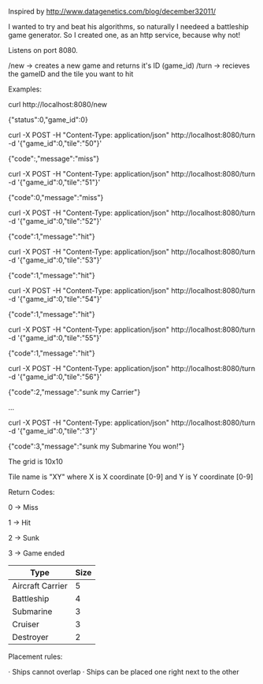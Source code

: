 Inspired by http://www.datagenetics.com/blog/december32011/

I wanted to try and beat his algorithms, so naturally I needeed a battleship game generator.
So I created one, as an http service, because why not!

Listens on port 8080.

/new -> creates a new game and returns it's ID (game_id)
/turn -> recieves the gameID and the tile you want to hit

Examples:

curl http://localhost:8080/new

{"status":0,"game_id":0}


curl -X POST -H "Content-Type: application/json" http://localhost:8080/turn -d '{"game_id":0,"tile":"50"}'

{"code":,"message":"miss"}


curl -X POST -H "Content-Type: application/json" http://localhost:8080/turn -d '{"game_id":0,"tile":"51"}'

{"code":0,"message":"miss"}


curl -X POST -H "Content-Type: application/json" http://localhost:8080/turn -d '{"game_id":0,"tile":"52"}'

{"code":1,"message":"hit"}


curl -X POST -H "Content-Type: application/json" http://localhost:8080/turn -d '{"game_id":0,"tile":"53"}'

{"code":1,"message":"hit"}


curl -X POST -H "Content-Type: application/json" http://localhost:8080/turn -d '{"game_id":0,"tile":"54"}'

{"code":1,"message":"hit"}


curl -X POST -H "Content-Type: application/json" http://localhost:8080/turn -d '{"game_id":0,"tile":"55"}'

{"code":1,"message":"hit"}


curl -X POST -H "Content-Type: application/json" http://localhost:8080/turn -d '{"game_id":0,"tile":"56"}'

{"code":2,"message":"sunk my Carrier"}


...


curl -X POST -H "Content-Type: application/json" http://localhost:8080/turn -d '{"game_id":0,"tile":"3"}'

{"code":3,"message":"sunk my Submarine You won!"}


The grid is 10x10

Tile name is "XY" where X is X coordinate [0-9] and Y is Y coordinate [0-9]


Return Codes:

0 -> Miss

1 -> Hit

2 -> Sunk

3 -> Game ended



|Type|Size|
|---|---|
|Aircraft Carrier|5|
|Battleship|4|
|Submarine|3|
|Cruiser|3|
|Destroyer|2|

Placement rules:

· Ships cannot overlap
· Ships can be placed one right next to the other
